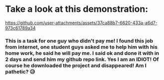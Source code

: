 <h1>Take a look at this demonstration: </h1>

https://github.com/user-attachments/assets/37ca88b7-6620-433a-a6d7-973c61789a34

<h3>
  This is a task for one guy who didn't pay me! I found this job from internet, one student guys asked me to help him with his home work, he said he will pay me. I said ok and done it with in 2 days and send him my github repo link. 
  Yes I am an IDIOT! Of course he downloaded the project and disappeared! Am I pathetic? 😥

</h3>
